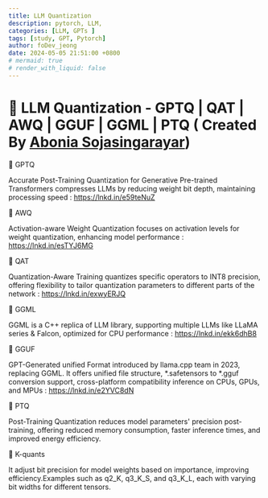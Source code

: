 ```yaml
---
title: LLM Quantization
description: pytorch, LLM,
categories: [LLM, GPTs ]
tags: [study, GPT, Pytorch]
author: foDev_jeong
date: 2024-05-05 21:51:00 +0800
# mermaid: true
# render_with_liquid: false
---
```


# 🧐 LLM Quantization - GPTQ | QAT | AWQ | GGUF | GGML | PTQ ( Created By [Abonia Sojasingarayar](https://www.linkedin.com/in/aboniasojasingarayar/))

🚩 GPTQ

Accurate Post-Training Quantization for Generative Pre-trained Transformers compresses LLMs by reducing weight bit depth, maintaining processing speed : https://lnkd.in/e59teNuZ

🚩 AWQ

Activation-aware Weight Quantization focuses on activation levels for weight quantization, enhancing model performance : https://lnkd.in/esTYJ6MG

🚩 QAT

Quantization-Aware Training quantizes specific operators to INT8 precision, offering flexibility to tailor quantization parameters to different parts of the network : https://lnkd.in/exwyERJQ

🚩 GGML

GGML is a C++ replica of LLM library, supporting multiple LLMs like LLaMA series & Falcon, optimized for CPU performance : https://lnkd.in/ekk6dhB8

🚩 GGUF

GPT-Generated unified Format introduced by llama.cpp team in 2023, replacing GGML. It offers unified file structure, *.safetensors to *.gguf conversion support, cross-platform compatibility inference on CPUs, GPUs, and MPUs : https://lnkd.in/e2YVC8dN

🚩 PTQ

Post-Training Quantization reduces model parameters' precision post-training, offering reduced memory consumption, faster inference times, and improved energy efficiency.

🚩 K-quants 

It adjust bit precision for model weights based on importance, improving efficiency.Examples such as q2_K, q3_K_S, and q3_K_L, each with varying bit widths for different tensors.